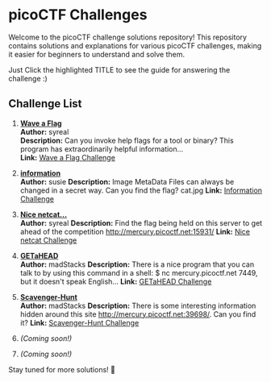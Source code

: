 # picoCTF Challenges

Welcome to the picoCTF challenge solutions repository! This repository contains solutions and explanations for various picoCTF challenges, making it easier for beginners to understand and solve them.

Just Click the highlighted TITLE to see the guide for answering the challenge :)

## Challenge List

1. [**Wave a Flag**](https://github.com/yurialfrance/picoCTF-guide/blob/main/wave-a-flag.md)  
   **Author:** syreal  
   **Description:** Can you invoke help flags for a tool or binary? This program has extraordinarily helpful information...  
   **Link:** [Wave a Flag Challenge](https://play.picoctf.org/practice/challenge/170?difficulty=1&page=1&search=wave%20a%20flag)

2. [**information**](https://github.com/yurialfrance/picoCTF-guide/blob/main/information.md)  
   **Author:** susie
   **Description:** Image MetaData Files can always be changed in a secret way. Can you find the flag? cat.jpg
   **Link:** [Information Challenge](https://play.picoctf.org/practice?difficulty=1&page=1&search=information)
   
3. [**Nice netcat...**](https://github.com/yurialfrance/picoCTF-guide/blob/main/nice_netcat.md)  
   **Author:** syreal
   **Description:** Find the flag being held on this server to get ahead of the competition http://mercury.picoctf.net:15931/
   **Link:** [Nice netcat Challenge](https://play.picoctf.org/practice?page=1&search=nice)
4.  [**GETaHEAD**](https://github.com/yurialfrance/picoCTF-guide/blob/main/GETaHEAD.md)  
   **Author:** madStacks
   **Description:** There is a nice program that you can talk to by using this command in a shell: $ nc mercury.picoctf.net 7449, but it doesn't speak English...
   **Link:** [GETaHEAD Challenge](https://play.picoctf.org/practice?category=1&difficulty=1&page=1&search=GET%20aHEAD)
5. [**Scavenger-Hunt**](https://github.com/yurialfrance/picoCTF-guide/blob/main/Scavenger-Hunt.md)  
   **Author:** madStacks
   **Description:** There is some interesting information hidden around this site http://mercury.picoctf.net:39698/. Can you find it?
   **Link:** [Scavenger-Hunt Challenge](https://play.picoctf.org/practice?category=1&difficulty=1&page=1&search=Scavenger%20Hunt)
6. *(Coming soon!)*
7. *(Coming soon!)*


Stay tuned for more solutions! 🚀
